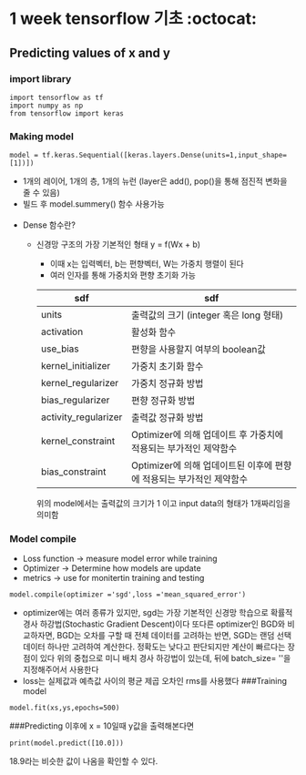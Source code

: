 # 1 week  tensorflow 기초 :octocat:
## Predicting values of x and y
### import library
~~~
import tensorflow as tf
import numpy as np
from tensorflow import keras
~~~
### Making model
~~~
model = tf.keras.Sequential([keras.layers.Dense(units=1,input_shape=[1])]) 
~~~
- 1개의 레이어, 1개의 층, 1개의 뉴런
(layer은 add(), pop()을 통해 점진적 변화을 줄 수 있음)
- 빌드 후 model.summery() 함수 사용가능<br><br>
- Dense 함수란?
    - 신경망 구조의 가장 기본적인 형태 y = f(Wx + b)
        - 이때 x는 입력벡터, b는 편향벡터, W는 가중치 행렬이 된다
        - 여러 인자를 통해 가중치와 편향 초기화 가능 
          
        sdf| sdf
        --- | ---
        units | 출력값의 크기 (integer 혹은 long 형태)
        activation | 활성화 함수
        use_bias | 편향을 사용할지 여부의 boolean값
        kernel_initializer | 가중치 초기화 함수
        kernel_regularizer | 가중치 정규화 방법
        bias_regularizer | 편향 정규화 방법
        activity_regularizer | 출력값 정규화 방법
        kernel_constraint | Optimizer에 의해 업데이트 후 가중치에 적용되는 부가적인 제약함수
        bias_constraint | Optimizer에 의해 업데이트된 이후에 편향에 적용되는 부가적인 제약함수
        위의 model에서는 출력값의 크기가 1 이고 input data의 형태가 1개짜리임을 의미함

### Model compile
- Loss function -> measure model error while training
- Optimizer -> Determine how models are update
- metrics -> use for monitertin training and testing 
~~~
model.compile(optimizer ='sgd',loss ='mean_squared_error')
~~~
- optimizer에는 여러 종류가 있지만, sgd는 가장 기본적인 신경망 학습으로 확률적 경사 하강법(Stochastic Gradient Descent)이다
또다른 optimizer인 BGD와 비교하자면, BGD는 오차를 구할 때 전체 데이터를 고려하는 반면, SGD는
랜덤 선택 데이터 하나만 고려하여 계산한다.
정확도는 낮다고 판단되지만 계산이 빠르다는 장점이 있다
위의 중첩으로 미니 배치 경사 하강법이 있는데, 뒤에 batch_size= ''을 지정해주어서 사용한다
- loss는 실제값과 예측값 사이의 평균 제곱 오차인 rms를 사용했다
###Training model
~~~
model.fit(xs,ys,epochs=500)
~~~
###Predicting
이후에 x = 10일때 y값을 출력해본다면 
~~~
print(model.predict([10.0]))
~~~
18.9라는 비슷한 값이 나옴을 확인할 수 있다.

